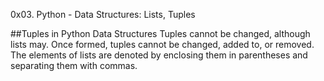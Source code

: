 0x03. Python - Data Structures: Lists, Tuples

##Tuples in Python Data Structures Tuples cannot be changed, although lists may. Once formed, tuples cannot be changed, added to, or removed. The elements of lists are denoted by enclosing them in parentheses and separating them with commas.
